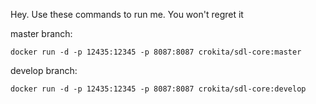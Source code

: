Hey. Use these commands to run me. You won't regret it

master branch:

```docker run -d -p 12435:12345 -p 8087:8087 crokita/sdl-core:master```

develop branch:

```docker run -d -p 12435:12345 -p 8087:8087 crokita/sdl-core:develop```